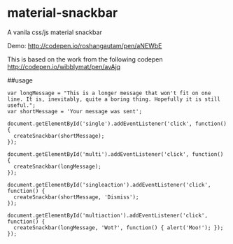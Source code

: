 # material-snackbar
A vanila css/js material snackbar

Demo: http://codepen.io/roshangautam/pen/aNEWbE

This is based on the work from the following codepen 
http://codepen.io/wibblymat/pen/avAjq

##usage
```
var longMessage = "This is a longer message that won't fit on one line. It is, inevitably, quite a boring thing. Hopefully it is still useful.";
var shortMessage = 'Your message was sent';

document.getElementById('single').addEventListener('click', function() {
  createSnackbar(shortMessage);    
});

document.getElementById('multi').addEventListener('click', function() {
  createSnackbar(longMessage);    
});

document.getElementById('singleaction').addEventListener('click', function() {
  createSnackbar(shortMessage, 'Dismiss');    
});

document.getElementById('multiaction').addEventListener('click', function() {
  createSnackbar(longMessage, 'Wot?', function() { alert('Moo!'); });    
});
```
